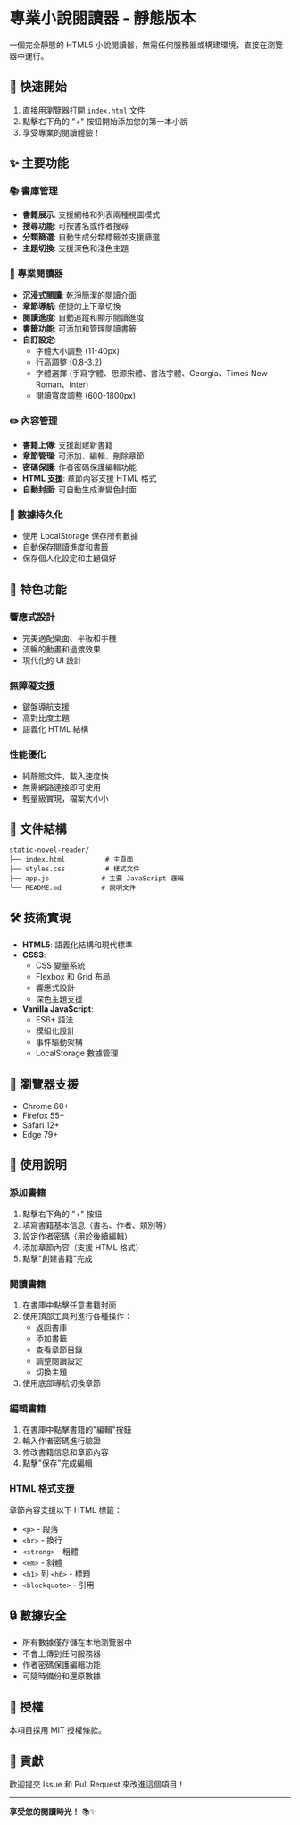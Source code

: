 # 專業小說閱讀器 - 靜態版本

一個完全靜態的 HTML5 小說閱讀器，無需任何服務器或構建環境，直接在瀏覽器中運行。

## 🚀 快速開始

1. 直接用瀏覽器打開 `index.html` 文件
2. 點擊右下角的 "+" 按鈕開始添加您的第一本小說
3. 享受專業的閱讀體驗！

## ✨ 主要功能

### 📚 書庫管理
- **書籍展示**: 支援網格和列表兩種視圖模式
- **搜尋功能**: 可按書名或作者搜尋
- **分類篩選**: 自動生成分類標籤並支援篩選
- **主題切換**: 支援深色和淺色主題

### 📖 專業閱讀器
- **沉浸式閱讀**: 乾淨簡潔的閱讀介面
- **章節導航**: 便捷的上下章切換
- **閱讀進度**: 自動追蹤和顯示閱讀進度
- **書籤功能**: 可添加和管理閱讀書籤
- **自訂設定**: 
  - 字體大小調整 (11-40px)
  - 行高調整 (0.8-3.2)
  - 字體選擇 (手寫字體、思源宋體、書法字體、Georgia、Times New Roman、Inter)
  - 閱讀寬度調整 (600-1800px)

### ✏️ 內容管理
- **書籍上傳**: 支援創建新書籍
- **章節管理**: 可添加、編輯、刪除章節
- **密碼保護**: 作者密碼保護編輯功能
- **HTML 支援**: 章節內容支援 HTML 格式
- **自動封面**: 可自動生成漸變色封面

### 💾 數據持久化
- 使用 LocalStorage 保存所有數據
- 自動保存閱讀進度和書籤
- 保存個人化設定和主題偏好

## 🎨 特色功能

### 響應式設計
- 完美適配桌面、平板和手機
- 流暢的動畫和過渡效果
- 現代化的 UI 設計

### 無障礙支援
- 鍵盤導航支援
- 高對比度主題
- 語義化 HTML 結構

### 性能優化
- 純靜態文件，載入速度快
- 無需網路連接即可使用
- 輕量級實現，檔案大小小

## 📁 文件結構

```
static-novel-reader/
├── index.html          # 主頁面
├── styles.css          # 樣式文件
├── app.js             # 主要 JavaScript 邏輯
└── README.md          # 說明文件
```

## 🛠 技術實現

- **HTML5**: 語義化結構和現代標準
- **CSS3**: 
  - CSS 變量系統
  - Flexbox 和 Grid 布局
  - 響應式設計
  - 深色主題支援
- **Vanilla JavaScript**: 
  - ES6+ 語法
  - 模組化設計
  - 事件驅動架構
  - LocalStorage 數據管理

## 📱 瀏覽器支援

- Chrome 60+
- Firefox 55+
- Safari 12+
- Edge 79+

## 🎯 使用說明

### 添加書籍
1. 點擊右下角的 "+" 按鈕
2. 填寫書籍基本信息（書名、作者、類別等）
3. 設定作者密碼（用於後續編輯）
4. 添加章節內容（支援 HTML 格式）
5. 點擊"創建書籍"完成

### 閱讀書籍
1. 在書庫中點擊任意書籍封面
2. 使用頂部工具列進行各種操作：
   - 返回書庫
   - 添加書籤
   - 查看章節目錄
   - 調整閱讀設定
   - 切換主題
3. 使用底部導航切換章節

### 編輯書籍
1. 在書庫中點擊書籍的"編輯"按鈕
2. 輸入作者密碼進行驗證
3. 修改書籍信息和章節內容
4. 點擊"保存"完成編輯

### HTML 格式支援
章節內容支援以下 HTML 標籤：
- `<p>` - 段落
- `<br>` - 換行
- `<strong>` - 粗體
- `<em>` - 斜體
- `<h1>` 到 `<h6>` - 標題
- `<blockquote>` - 引用

## 🔒 數據安全

- 所有數據僅存儲在本地瀏覽器中
- 不會上傳到任何服務器
- 作者密碼保護編輯功能
- 可隨時備份和還原數據

## 📄 授權

本項目採用 MIT 授權條款。

## 🤝 貢獻

歡迎提交 Issue 和 Pull Request 來改進這個項目！

---

**享受您的閱讀時光！** 📚✨
